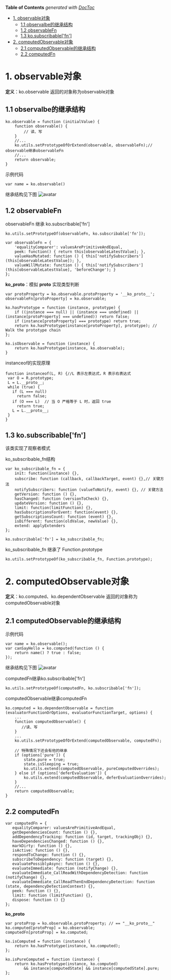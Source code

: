 <!-- START doctoc generated TOC please keep comment here to allow auto update -->
<!-- DON'T EDIT THIS SECTION, INSTEAD RE-RUN doctoc TO UPDATE -->
**Table of Contents**  *generated with [DocToc](https://github.com/thlorenz/doctoc)*

- [1. observable对象](#1-observable%E5%AF%B9%E8%B1%A1)
  - [1.1 observalbe的继承结构](#11-observalbe%E7%9A%84%E7%BB%A7%E6%89%BF%E7%BB%93%E6%9E%84)
  - [1.2 observableFn](#12-observablefn)
  - [1.3 ko.subscribable['fn']](#13-kosubscribablefn)
- [2. computedObservable对象](#2-computedobservable%E5%AF%B9%E8%B1%A1)
  - [2.1 computedObservable的继承结构](#21-computedobservable%E7%9A%84%E7%BB%A7%E6%89%BF%E7%BB%93%E6%9E%84)
  - [2.2 computedFn](#22-computedfn)

<!-- END doctoc generated TOC please keep comment here to allow auto update -->

# 1. observable对象
**定义**：ko.observable 返回的对象称为observable对象

## 1.1 observalbe的继承结构
``` 
ko.observable = function (initialValue) {
    function observable() {
        // 读、写
    }
    //...
    ko.utils.setPrototypeOfOrExtend(observable, observableFn);// observable继承observableFn
    //...
    return observable;
}
```

示例代码
```
var name = ko.observable()
```
继承结构见下图
![avatar](../images/knockout/observable_extend_chain.png)
 
 
## 1.2 observableFn

observableFn 继承 ko.subscribable['fn']
```
ko.utils.setPrototypeOf(observableFn, ko.subscribable['fn']);
```

``` 
var observableFn = {
    'equalityComparer': valuesArePrimitiveAndEqual,
    peek: function() { return this[observableLatestValue]; },
    valueHasMutated: function () { this['notifySubscribers'](this[observableLatestValue]); },
    valueWillMutate: function () { this['notifySubscribers'](this[observableLatestValue], 'beforeChange'); }
};
``` 

__ko_proto__：模拟 __proto__ 实现类型判断
``` 
var protoProperty = ko.observable.protoProperty = '__ko_proto__';
observableFn[protoProperty] = ko.observable;

ko.hasPrototype = function (instance, prototype) {
    if ((instance === null) || (instance === undefined) || (instance[protoProperty] === undefined)) return false;
    if (instance[protoProperty] === prototype) return true;
    return ko.hasPrototype(instance[protoProperty], prototype); // Walk the prototype chain
};

ko.isObservable = function (instance) {
    return ko.hasPrototype(instance, ko.observable);
}
```

instanceof的实现原理
```
function instanceof(L, R) {//L 表示左表达式，R 表示右表达式
 var O = R.prototype;
 L = L.__proto__;
 while (true) { 
   if (L === null) 
     return false; 
   if (O === L)  // 当 O 严格等于 L 时，返回 true 
     return true; 
   L = L.__proto__; 
 } 
}
```

## 1.3 ko.subscribable['fn'] 
该类实现了观察者模式

ko_subscribable_fn结构
```
var ko_subscribable_fn = {
    init: function(instance) {},
    subscribe: function (callback, callbackTarget, event) {},// 关键方法
    notifySubscribers: function (valueToNotify, event) {}, // 关键方法
    getVersion: function () {},
    hasChanged: function (versionToCheck) {},
    updateVersion: function () {},
    limit: function(limitFunction) {},
    hasSubscriptionsForEvent: function(event) {},
    getSubscriptionsCount: function (event) {},
    isDifferent: function(oldValue, newValue) {},
    extend: applyExtenders
};

ko.subscribable['fn'] = ko_subscribable_fn;
```

ko_subscribable_fn 继承了 Function.prototype

```
ko.utils.setPrototypeOf(ko_subscribable_fn, Function.prototype);
```
 
 
# 2. computedObservable对象
**定义**：ko.computed、ko.dependentObservable 返回的对象称为computedObservable对象
 
## 2.1 computedObservable的继承结构

示例代码
```
var name = ko.observable();
var canSayHello = ko.computed(function () {
    return name() ? true : false;
});
```

继承结构见下图
![avatar](../images/knockout/computedObservable_extend_structure.png)

computedFn继承ko.subscribable['fn'] 
```
ko.utils.setPrototypeOf(computedFn, ko.subscribable['fn']);
```

computedObservable继承computedFn

 ``` 
 ko.computed = ko.dependentObservable = function (evaluatorFunctionOrOptions, evaluatorFunctionTarget, options) {
     ...
     function computedObservable() {
        //读、写
     }
     ...  
     ko.utils.setPrototypeOfOrExtend(computedObservable, computedFn);
     
     // 特殊情况下还会有他的继承
     if (options['pure']) {
         state.pure = true; 
         state.isSleeping = true;
         ko.utils.extend(computedObservable, pureComputedOverrides);
     } else if (options['deferEvaluation']) {
         ko.utils.extend(computedObservable, deferEvaluationOverrides);
     }
     //...
     return computedObservable;
 }
 ```
 
## 2.2 computedFn

 ```
var computedFn = {
    equalityComparer: valuesArePrimitiveAndEqual,
    getDependenciesCount: function () {},
    addDependencyTracking: function (id, target, trackingObj) {},
    haveDependenciesChanged: function () {},
    markDirty: function () {},
    isActive: function () {},
    respondToChange: function () {},
    subscribeToDependency: function (target) {},
    evaluatePossiblyAsync: function () {},
    evaluateImmediate: function (notifyChange) {},
    evaluateImmediate_CallReadWithDependencyDetection: function (notifyChange) {},
    evaluateImmediate_CallReadThenEndDependencyDetection: function (state, dependencyDetectionContext) {},
    peek: function () {},
    limit: function (limitFunction) {},
    dispose: function () {}
};
```


__ko_proto__

```
var protoProp = ko.observable.protoProperty; // == "__ko_proto__"
ko.computed[protoProp] = ko.observable;
computedFn[protoProp] = ko.computed;

ko.isComputed = function (instance) {
    return ko.hasPrototype(instance, ko.computed);
};

ko.isPureComputed = function (instance) {
    return ko.hasPrototype(instance, ko.computed)
        && instance[computedState] && instance[computedState].pure;
};
```
